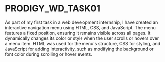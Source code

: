 # PRODIGY_WD_TASK01
As part of my first task in a web development internship, I have created an interactive navigation menu using HTML, CSS, and JavaScript. The menu features a fixed position, ensuring it remains visible across all pages. It dynamically changes its color or style when the user scrolls or hovers over a menu item. HTML was used for the menu's structure, CSS for styling, and JavaScript for adding interactivity, such as modifying the background or font color during scrolling or hover events.